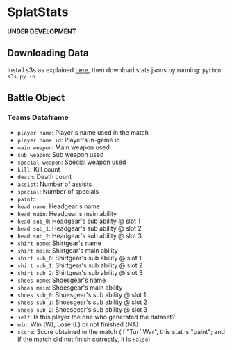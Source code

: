 # SplatStats

**UNDER DEVELOPMENT**

## Downloading Data

Install s3s as explained [here](https://github.com/frozenpandaman/s3s), then download stats jsons by running: `python s3s.py -o`

## Battle Object

### Teams Dataframe

* `player name`: Player's name used in the match
* `player name id`: Player's in-game id
* `main weapon`: Main weapon used
* `sub weapon`: Sub weapon used
* `special weapon`: Special weapon used
* `kill`: Kill count
* `death`: Death count
* `assist`: Number of assists
* `special`: Number of specials
* `paint`:
* `head name`: Headgear's name
* `head main`: Headgear's main ability
* `head sub_0`: Headgear's sub ability @ slot 1
* `head sub_1`: Headgear's sub ability @ slot 2
* `head sub_2`: Headgear's sub ability @ slot 3
* `shirt name`: Shirtgear's name
* `shirt main`: Shirtgear's main ability
* `shirt sub_0`: Shirtgear's sub ability @ slot 1
* `shirt sub_1`: Shirtgear's sub ability @ slot 2
* `shirt sub_2`: Shirtgear's sub ability @ slot 3
* `shoes name`: Shoesgear's name
* `shoes main`: Shoesgear's main ability
* `shoes sub_0`: Shoesgear's sub ability @ slot 1
* `shoes sub_1`: Shoesgear's sub ability @ slot 2
* `shoes sub_2`: Shoesgear's sub ability @ slot 3
* `self`: Is this player the one who generated the dataset?
* `win`: Win (W), Lose (L) or not finished (NA)
* `score`: Score obtained in the match (if "Turf War", this stat is "paint"; and if the match did not finish correctly, it is `False`)